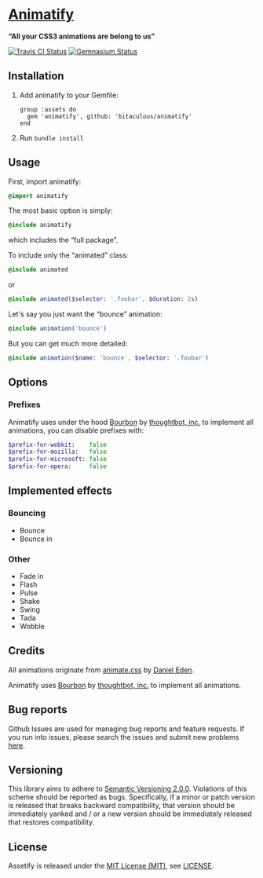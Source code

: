 [Animatify]
===========

**“All your CSS3 animations are belong to us”**

[![Travis CI Status][Travis CI Status]][Travis CI]
[![Gemnasium Status][Gemnasium Status]][Gemnasium]

Installation
------------

1. Add animatify to your Gemfile:

    ```
    group :assets do
      gem 'animatify', github: 'bitaculous/animatify'
    end
    ```

2. Run `bundle install`

Usage
-----

First, import animatify:

```sass
@import animatify
```

The most basic option is simply:

```sass
@include animatify
```

which includes the “full package”.

To include only the “animated” class:

```sass
@include animated
```

or

```sass
@include animated($selector: '.foobar', $duration: 2s)
```

Let's say you just want the “bounce” animation:

```sass
@include animation('bounce')
```

But you can get much more detailed:

```sass
@include animation($name: 'bounce', $selector: '.foobar')
```

Options
-------

### Prefixes

Animatify uses under the hood [Bourbon] by [thoughtbot, inc.] to implement all animations, you can disable prefixes with:

```sass
$prefix-for-webkit:    false
$prefix-for-mozilla:   false
$prefix-for-microsoft: false
$prefix-for-opera:     false
```

Implemented effects
-------------------

### Bouncing

* Bounce
* Bounce in

### Other

* Fade in
* Flash
* Pulse
* Shake
* Swing
* Tada
* Wobble

Credits
-------

All animations originate from [animate.css] by [Daniel Eden].

Animatify uses [Bourbon] by [thoughtbot, inc.] to implement all animations.

Bug reports
-----------

Github Issues are used for managing bug reports and feature requests. If you run into issues, please search the issues
and submit new problems [here].

Versioning
----------

This library aims to adhere to [Semantic Versioning 2.0.0]. Violations of this scheme should be reported as bugs.
Specifically, if a minor or patch version is released that breaks backward compatibility, that version should be
immediately yanked and / or a new version should be immediately released that restores compatibility.

License
-------

Assetify is released under the [MIT License (MIT)], see [LICENSE].

[animate.css]: https://github.com/daneden/animate.css "animate.css"
[Animatify]: http://bitaculous.github.io/animatify "“All your CSS3 animations are belong to us”"
[Bourbon]: https://github.com/thoughtbot/bourbon "Bourbon"
[Daniel Eden]: https://github.com/daneden "Daniel Eden"
[Gemnasium Status]: http://img.shields.io/gemnasium/bitaculous/animatify.svg?style=flat "Gemnasium Status"
[Gemnasium]: https://gemnasium.com/bitaculous/animatify "Animatify at Gemnasium"
[here]: https://github.com/bitaculous/animatify/issues "Github Issues"
[LICENSE]: https://raw.githubusercontent.com/bitaculous/animatify/master/LICENSE "License"
[MIT License (MIT)]: http://opensource.org/licenses/MIT "The MIT License (MIT)"
[Semantic Versioning 2.0.0]: http://semver.org "Semantic Versioning 2.0.0"
[thoughtbot, inc.]: http://robots.thoughtbot.com "thoughtbot, inc."
[Travis CI Status]: http://img.shields.io/travis/bitaculous/animatify.svg?style=flat "Travis CI Status"
[Travis CI]: https://travis-ci.org/bitaculous/animatify "Animatify at Travis CI"